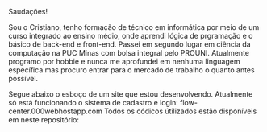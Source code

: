 Saudações!

Sou o Cristiano, tenho formação de técnico em informática por meio de um curso integrado ao ensino médio, onde aprendi lógica de prgramação e o básico de back-end e front-end. Passei em segundo lugar em ciência da computação na PUC Minas com bolsa integral pelo PROUNI. Atualmente programo por hobbie e nunca me aprofundei em nenhuma linguagem específica mas procuro entrar para o mercado de trabalho o quanto antes possível.

Segue abaixo o esboço de um site que estou desenvolvendo. Atualmente só está funcionando o sistema de cadastro e login: 
flow-center.000webhostapp.com
Todos os códicos útilizados estão disponíveis em neste repositório: 
